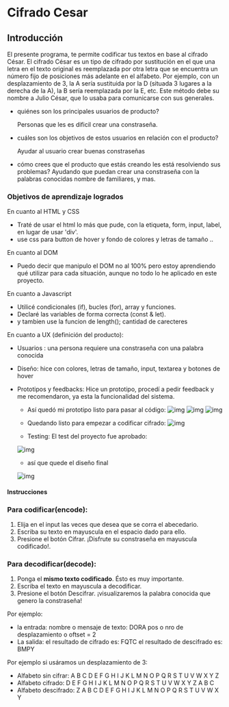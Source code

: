 # Cifrado Cesar
## Introducción
El presente programa, te permite codificar tus textos en base al cifrado César. 
El cifrado César es un tipo de cifrado por sustitución en el que una letra en el texto original es reemplazada por otra letra que se encuentra un número fijo de posiciones más adelante en el alfabeto. Por ejemplo, con un desplazamiento de 3, la A sería sustituida por la D (situada 3 lugares a la derecha de la A), la B sería reemplazada por la E, etc. Este método debe su nombre a Julio César, que lo usaba para comunicarse con sus generales.

* quiénes son los principales usuarios de producto?

    Personas que les es dificil crear una constraseña.

* cuáles son los objetivos de estos usuarios en relación con el producto?

    Ayudar al usuario crear buenas constraseñas

* cómo crees que el producto que estás creando les está resolviendo sus problemas?
    Ayudando que puedan crear una constraseña con la palabras conocidas  nombre de familiares, y mas.


### Objetivos de aprendizaje logrados 

En cuanto al HTML y CSS 
- Traté de usar el html lo más que pude, con la etiqueta, form, input, label, en lugar de usar 'div'.
- use css para button de hover y fondo de colores y letras de tamaño ..


En cuanto al DOM
- Puedo decir que manipulo el DOM no al 100% pero estoy  aprendiendo qué utilizar para cada situación, aunque no todo lo he aplicado en este proyecto.

En cuanto a Javascript
- Utilicé condicionales (if), bucles (for), array y funciones.
- Declaré las variables de forma correcta (const & let).
- y tambien use la funcion de length(); cantidad de carecteres

En cuanto a UX (definición del producto):
- Usuarios :  una persona requiere una constraseña con una palabra conocida
- Diseño: hice con colores, letras de tamaño, input, textarea y botones de hover 
- Prototipos y feedbacks: Hice un prototipo, procedí a pedir feedback y me recomendaron, ya esta la funcionalidad del sistema.
 
    * Así quedó mi prototipo listo para pasar al código:
    ![img](./img/boceto.png)
    ![img](./img/cifrado.png)
    ![img](../src/img/descifrado.png)

    * Quedando listo para empezar a codificar cifrado:
     ![img](img/codificacion_javascritps.png)

    * Testing: El test del proyecto fue aprobado:

    ![img](../src/img/npm_test.png)

    * así que quede el diseño final

    ![img](../src/img/web.png)

#### Instrucciones
### Para codificar(encode):
1. Elija en el input las veces que desea que se corra el abecedario.
2. Escriba su texto en mayuscula en el espacio dado para ello.
3. Presione el botón Cifrar.
¡Disfrute su constraseña en mayuscula codificado!.
### Para decodificar(decode):
1. Ponga el **mismo texto codificado**. Ésto es muy importante.
2. Escriba el texto en mayuscula a decodificar.
3. Presione el botón Descifrar.
¡visualizaremos la palabra conocida que genero la constraseña!

Por ejemplo: 
  - la entrada: 
        nombre o mensaje de texto: DORA
        pos o nro de desplazamiento o oftset = 2
  - La salida:
        el resultado de cifrado es:  FQTC
        el resultado de descifrado es: BMPY

Por ejemplo si usáramos un desplazamiento de 3:

* Alfabeto sin cifrar: A B C D E F G H I J K L M N O P Q R S T U V W X Y Z
* Alfabeto cifrado: D E F G H I J K L M N O P Q R S T U V W X Y Z A B C
* Alfabeto descifrado: Z A B C D E F G H I J K L M N O P Q R S T U V W X Y

